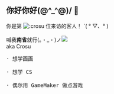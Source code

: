 ## 你好你好\(@^_^@)/ 👋
你是第 ![:crosu](https://count.getloli.com/get/@:crosu?theme=rule34) 位来访的客人！  ˋ( ° ▽、° )<br /><br />
喊我**南省**就行(。・_・)ノ[![](https://img.shields.io/static/v1?label=bilibili&message=%E5%8D%97%E7%9C%81Crosu&color=ff69b4)](https://space.bilibili.com/51218197)<br />
aka Crosu

<pre>
· 想学画画<br />
· 想学 CS<br />
· 偶尔用 GameMaker 做点游戏
</pre>
